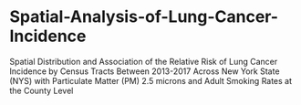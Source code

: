 # Spatial-Analysis-of-Lung-Cancer-Incidence
Spatial Distribution and Association of the Relative Risk of Lung Cancer Incidence by Census Tracts  Between 2013-2017 Across New York State (NYS) with Particulate Matter (PM) 2.5 microns and Adult  Smoking Rates at the County Level 
